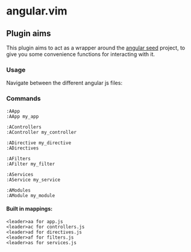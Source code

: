 # angular.vim

## Plugin aims

This plugin aims to act as a wrapper around the [angular seed](https://github.com/angular/angular-seed) project, to give you some convenience functions for interacting with it.

### Usage
Navigate between the different angular js files:

### Commands

    :AApp
    :AApp my_app

    :AControllers
    :AController my_controller

    :ADirective my_directive
    :ADirectives

    :AFilters
    :AFilter my_filter

    :AServices
    :AService my_service

    :AModules
    :AModule my_module

#### Built in mappings:

    <leader>aa for app.js
    <leader>ac for controllers.js
    <leader>ad for directives.js
    <leader>af for filters.js
    <leader>as for services.js

